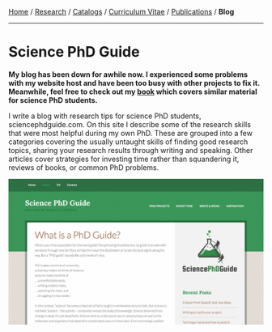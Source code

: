 <div class="container">

[Home](index.html) /
[Research](research.html) /
[Catalogs](catalogs.html) /
[Curriculum Vitae](cvitae.html) /
[Publications](publications.html) /
**Blog**

***

# Science PhD Guide

**My blog has been down for awhile now. I experienced some problems with my website host and have been too busy with other projects to fix it. Meanwhile, feel free to check out my [book](https://www.amazon.com/Student-Scientist-research-skills-better/dp/0997751703/ref=tmm_pap_swatch_0?_encoding=UTF8&qid=1565023129&sr=8-1) which covers similar material for science PhD students.**

I write a blog with research tips for science PhD students, sciencephdguide.com.
On this site I describe some of the research skills that were most helpful during my own PhD.
These are grouped into a few categories covering the usually untaught skills of finding good research topics,
sharing your research results through writing and speaking.
Other articles cover strategies for investing time rather than squandering it, reviews of books, or common PhD problems.

<img width=580 src="images/phdguide_screenshot.jpg"/>

</div>